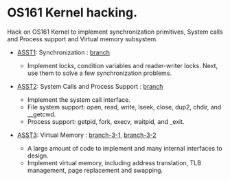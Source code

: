 # OS161 Kernel hacking. 

Hack on OS161 Kernel to implement synchronization primitives, System calls and Process support and Virtual memory subsystem.


* [ASST1](https://www.ops-class.org/asst/1/): Synchronization : [branch](https://github.com/wasifaleem/Operating-systems-CSE-521-OS161/tree/ASST1)
  * Implement locks, condition variables and reader-writer locks. Next, use them to solve a few synchronization problems.

* [ASST2](https://www.ops-class.org/asst/2/): System Calls and Process Support : [branch](https://github.com/wasifaleem/Operating-systems-CSE-521-OS161/tree/ASST2)
  * Implement the system call interface. 
  * File system support: open, read, write, lseek, close, dup2, chdir, and __getcwd.
  * Process support: getpid, fork, execv, waitpid, and _exit.

* [ASST3](https://www.ops-class.org/asst/3/): Virtual Memory : [branch-3-1](https://github.com/wasifaleem/Operating-systems-CSE-521-OS161/tree/ASST3.1), [branch-3-2](https://github.com/wasifaleem/Operating-systems-CSE-521-OS161/tree/ASST3.2)
  * A large amount of code to implement and many internal interfaces to design.
  * Implement virtual memory, including address translation, TLB management, page replacement and swapping.

